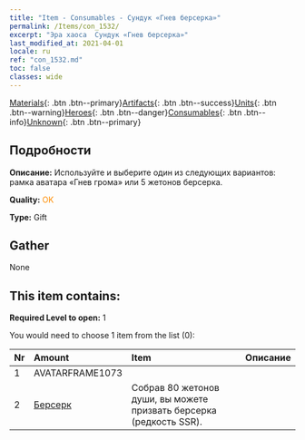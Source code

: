 ```yaml
---
title: "Item - Consumables - Сундук «Гнев берсерка»"
permalink: /Items/con_1532/
excerpt: "Эра хаоса  Сундук «Гнев берсерка»"
last_modified_at: 2021-04-01
locale: ru
ref: "con_1532.md"
toc: false
classes: wide
---
```

 [Materials](/ru/Items/){: .btn .btn--primary}[Artifacts](/ru/Items/Artifacts/){: .btn .btn--success}[Units](/ru/Items/Units/){: .btn .btn--warning}[Heroes](/ru/Items/Heroes/){: .btn .btn--danger}[Consumables](/ru/Items/Consumables/){: .btn .btn--info}[Unknown](/ru/Items/Unknown/){: .btn .btn--primary}

## Подробности
 **Описание:** Используйте и выберите один из следующих вариантов: рамка аватара «Гнев грома» или 5 жетонов берсерка.

 **Quality:** <span style="color: #FF8C00">OK</span>

 **Type:** Gift

## Gather

  None

## This item contains:

 **Required Level to open:** 1

 You would need to choose 1 item from the list (0):

  | Nr | Amount |     Item    | Описание |
  |:---|:-------|:------------|:-----------:|
  | 1 | AVATARFRAME1073 | 
  | 2 | [Берсерк](/ru/Items/unt_224/) | Собрав 80 жетонов души, вы можете призвать берсерка (редкость SSR). | 
